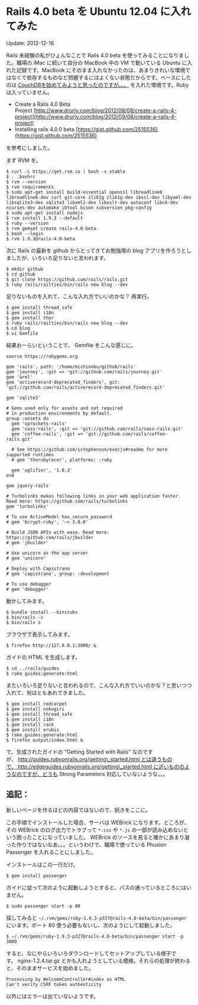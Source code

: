 # Rails 4.0 beta を Ubuntu 12.04 に入れてみた

Update: 2012-12-16



Rails 未経験の私がひょんなことで Rails 4.0 beta を使ってみることになりました。職場の iMac に続いて自分の MacBook 中の VM で動いている Ubuntu に入れた記録です。MacBook にそのまま入れなかったのは、あまりきれいな環境ではなくて依存するものなど把握するにはよくない状態だからです。ベースにしたのは [CouchDBを始めてみようと思ったのですが。。。](https://sites.google.com/site/michinobumaeda/database/couchd-jpcommu) を入れた環境です。Ruby は入っていません。

- Create a Rails 4.0 Beta Project [http://www.drurly.com/blog/2012/09/08/create-a-rails-4-project](http://www.drurly.com/blog/2012/09/08/create-a-rails-4-project)
- Installing rails 4.0.0 beta [https://gist.github.com/2515536](https://gist.github.com/2515536)

を参考にしました。



まず RVM を。


```
$ curl -L https://get.rvm.io | bash -s stable
$ . .bashrc
$ rvm --version
$ rvm requirements
$ sudo apt-get install build-essential openssl libreadline6 libreadline6-dev curl git-core zlib1g zlib1g-dev ibssl-dev libyaml-dev libsqlite3-dev sqlite3 libxml2-dev libxslt-dev autoconf libc6-dev ncurses-dev automake ibtool bison subversion pkg-config
$ sudo apt-get install nodejs
$ rvm install 1.9.3 --default
$ ruby --version
$ rvm gemset create rails-4.0-beta
$ bash --login
$ rvm 1.9.3@rails-4.0-beta
```

次に Rails の最新を github からとってきてお勉強用の blog アプリを作ろうとしましたが、いろいろ足りないと言われます。


```
$ mkdir github
$ cd github
$ git clone https://github.com/rails/rails.git
$ ruby rails/railties/bin/rails new blog --dev
```

足りないものを入れて、こんな入れ方でいいのかな？ 再実行。


```
$ gem install thread_safe
$ gem install i18n
$ gem install thor
$ ruby rails/railties/bin/rails new blog --dev
$ cd blog
$ vi Gemfile
```



結果おーらいということで、 Gemfile をこんな感じに。


```
source https://rubygems.org

gem 'rails', path: '/home/michinobu/github/rails'
gem 'journey', :git => 'git://github.com/rails/journey.git'
gem 'arel'
gem 'activerecord-deprecated_finders', git: 'git://github.com/rails/activerecord-deprecated_finders.git'

gem 'sqlite3'

# Gems used only for assets and not required
# in production environments by default.
group :assets do
  gem 'sprockets-rails'
  gem 'sass-rails', :git => 'git://github.com/rails/sass-rails.git'
  gem 'coffee-rails', :git => 'git://github.com/rails/coffee-rails.git'

  # See https://github.com/sstephenson/execjs#readme for more supported runtimes
  # gem 'therubyracer', platforms: :ruby

  gem 'uglifier', '1.0.3'
end

gem jquery-rails

# Turbolinks makes following links in your web application faster. Read more: https://github.com/rails/turbolinks
gem 'turbolinks'

# To use ActiveModel has_secure_password
# gem 'bcrypt-ruby', '~> 3.0.0'

# Build JSON APIs with ease. Read more: https://github.com/rails/jbuilder
# gem 'jbuilder'

# Use unicorn as the app server
# gem 'unicorn'

# Deploy with Capistrano
# gem 'capistrano', group: :development

# To use debugger
# gem 'debugger'
```

動かしてみます。


```
$ bundle install --binstubs
$ bin/rails -v
$ bin/rails s
```

ブラウザで表示してみます。

```
$ firefox http://127.0.0.1:3000/ &
```

ガイドの HTML を生成します。

```
$ cd ../rails/guides
$ rake guides:generate:html
```

またいろいろ足りないと言われるので、こんな入れ方でいいのかな？と思いつつ入れて、何はともあれできました。


```
$ gem install redcarpet
$ gem install nokogiri
$ gem install thread_safe
$ gem install i18n
$ gem install rack
$ gem install erubis
$ rake guides:generate:html
$ firefox output/index.html &
```



で、生成されたガイドの "Getting Started with Rails" なのですが、 http://guides.rubyonrails.org/getting\_started.html とは違うもので、 http://edgeguides.rubyonrails.org/getting\_started.html に近いもののようなのですが、どうも Strong Parameters 対応していないような。。。



## 追記：

新しいページを作るほどの内容ではないので、続きをここに。



この手順でインストールした場合、サーバは WEBrick になります。ところが、その WEBrick のログ出力でトラブって `*.css` や `*.js` の一部が読み込めないという困ったことになっていました。 WEBrick のソースを見ると確かにあまり凝った作りではないなあ。。。というわけで、職場で使っている Phusion Passenger を入れることにしました。



インストールはこの一行だけ。


```
$ gem install passenger
```

ガイドに従って次のように起動しようとすると、パスの通っているところにはいません。



```
$ sudo passenger start -p 80
```

探してみると `~/.rvm/gems/ruby-1.9.3-p327@rails-4.0-beta/bin/passenger` にいます。ポート 80 使う必要もないし、次のようにして起動しました。


```
$ ~/.rvm/gems/ruby-1.9.3-p327@rails-4.0-beta/bin/passenger start -p 3000
```

すると、なにやらいろいろダウンロードしてセットアップしている様子です。 nginx-1.2.4.tar.gz とかも入れようとしている模様。それらの処理が終わると、そのままサービスを始めました。


```
Processing by WelcomeController#index as HTML
Can't verify CSRF token authenticity
```

以外にはエラーは出ていないようです。
